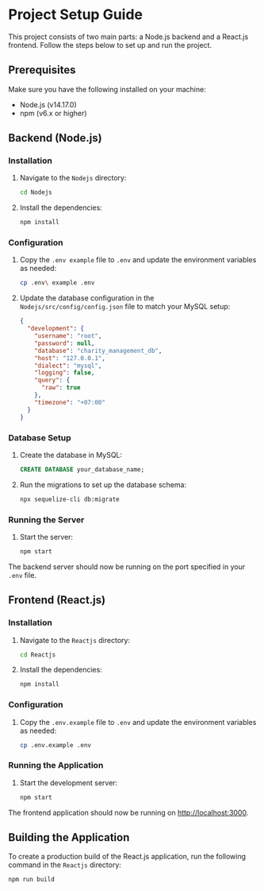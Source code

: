 # Project Setup Guide

This project consists of two main parts: a Node.js backend and a React.js frontend. Follow the steps below to set up and run the project.

## Prerequisites

Make sure you have the following installed on your machine:
- Node.js (v14.17.0)
- npm (v6.x or higher)

## Backend (Node.js)

### Installation

1. Navigate to the `Nodejs` directory:
    ```sh
    cd Nodejs
    ```

2. Install the dependencies:
    ```sh
    npm install
    ```

### Configuration

1. Copy the `.env example` file to `.env` and update the environment variables as needed:
    ```sh
    cp .env\ example .env
    ```

2. Update the database configuration in the `Nodejs/src/config/config.json` file to match your MySQL setup:
    ```json
    {
      "development": {
        "username": "root",
        "password": null,
        "database": "charity_management_db",
        "host": "127.0.0.1",
        "dialect": "mysql",
        "logging": false,
        "query": {
          "raw": true
        },
        "timezone": "+07:00"
      }
    }
    ```

### Database Setup

1. Create the database in MySQL:
    ```sql
    CREATE DATABASE your_database_name;
    ```

2. Run the migrations to set up the database schema:
    ```sh
    npx sequelize-cli db:migrate
    ```

### Running the Server

1. Start the server:
    ```sh
    npm start
    ```

The backend server should now be running on the port specified in your `.env` file.

## Frontend (React.js)

### Installation

1. Navigate to the `Reactjs` directory:
    ```sh
    cd Reactjs
    ```

2. Install the dependencies:
    ```sh
    npm install
    ```

### Configuration

1. Copy the `.env.example` file to `.env` and update the environment variables as needed:
    ```sh
    cp .env.example .env
    ```

### Running the Application

1. Start the development server:
    ```sh
    npm start
    ```

The frontend application should now be running on [http://localhost:3000](http://localhost:3000).

## Building the Application

To create a production build of the React.js application, run the following command in the `Reactjs` directory:
```sh
npm run build

